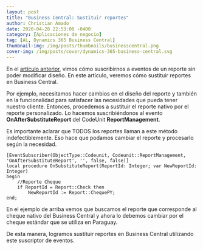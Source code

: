 ```yaml
---
layout: post
title: "Business Central: Sustituir reportes"
author: Christian Amado
date: 2020-04-28 22:53:00 -0400
category: [Aplicaciones de negocio]
tag: [AL, Dynamics 365 Business Central]
thumbnail-img: /img/posts/thumbnails/businesscentral.png
cover-img: /img/posts/cover/dynamics-365-business-central.svg
---
```


En el [artículo anterior](http://cmas.dev/2020/04/business-central-utilizar-manejador-de-eventos-en-reportes/), vimos cómo suscribirnos a eventos de un reporte sin poder modificar diseño. En este artículo, veremos cómo sustituir reportes en Business Central.

Por ejemplo, necesitamos hacer cambios en el diseño del reporte y también en la funcionalidad para satisfacer las necesidades que pueda tener nuestro cliente. Entonces, procedemos a sustituir el reporte nativo por el reporte personalizado. Lo hacemos suscribiéndonos al evento **OnAfterSubstituteReport** del CodeUnit **ReportManagement**.

<!--more-->

Es importante aclarar que TODOS los reportes llaman a este método indefectiblemente. Eso hace que podamos cambiar el reporte y procesarlo según la necesidad.
```
[EventSubscriber(ObjectType::Codeunit, Codeunit::ReportManagement, 'OnAfterSubstituteReport', '', false, false)]
local procedure OnSubstituteReport(ReportId: Integer; var NewReportId: Integer)
begin
    //Reporte Cheque
    if ReportId = Report::Check then
        NewReportId := Report::ChequePY;
end;
```
En el ejemplo de arriba vemos que buscamos el reporte que corresponde al cheque nativo del Business Central y ahora lo debemos cambiar por el cheque estándar que se utiliza en Paraguay.

De esta manera, logramos sustituir reportes en Business Central utilizando este suscriptor de eventos.